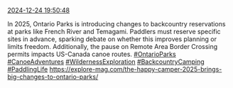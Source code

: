 [2024-12-24 19:50:48](https://mstdn.social/@hill_wanderer/113709537593750817)

In 2025, Ontario Parks is introducing changes to backcountry reservations at parks like French River and Temagami. Paddlers must reserve specific sites in advance, sparking debate on whether this improves planning or limits freedom. Additionally, the pause on Remote Area Border Crossing permits impacts US-Canada canoe routes. <a href="https://mstdn.social/tags/OntarioParks" class="mention hashtag" rel="tag">#OntarioParks</a> <a href="https://mstdn.social/tags/CanoeAdventures" class="mention hashtag" rel="tag">#CanoeAdventures</a> <a href="https://mstdn.social/tags/WildernessExploration" class="mention hashtag" rel="tag">#WildernessExploration</a> <a href="https://mstdn.social/tags/BackcountryCamping" class="mention hashtag" rel="tag">#BackcountryCamping</a> <a href="https://mstdn.social/tags/PaddlingLife" class="mention hashtag" rel="tag">#PaddlingLife</a> <a href="https://explore-mag.com/the-happy-camper-2025-brings-big-changes-to-ontario-parks/" target="_blank" rel="nofollow noopener noreferrer" translate="no">https://explore-mag.com/the-happy-camper-2025-brings-big-changes-to-ontario-parks/</a>